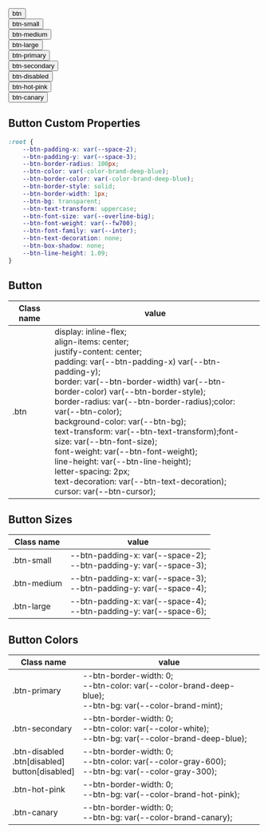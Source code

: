 <div class="grid grid-column-4 gap-3 bg-gray-100 px-3 py-3 br-8">
 	<div>
		<button class='btn'>btn</button>
	</div>
 	<div>
		<button class='btn btn-small'>btn-small</button>
	</div>
 	<div>
		<button class='btn btn-medium'>btn-medium</button>
	</div>
 	<div>
		<button class='btn btn-large'>btn-large</button>
	</div>
 	<div>
		<button class='btn btn-primary'>btn-primary</button>
	</div>
 	<div>
		<button class='btn btn-secondary'>btn-secondary</button>
	</div>
 	<div>
		<button class='btn btn-disabled'>btn-disabled</button>
	</div>
 	<div>
		<button class='btn btn-hot-pink'>btn-hot-pink</button>
	</div>
 	<div>
		<button class='btn btn-canary'>btn-canary</button>
	</div>
</div>

## Button Custom Properties

```css
:root {
	--btn-padding-x: var(--space-2);
	--btn-padding-y: var(--space-3);
	--btn-border-radius: 100px;
	--btn-color: var(-color-brand-deep-blue);
	--btn-border-color: var(-color-brand-deep-blue);
	--btn-border-style: solid;
	--btn-border-width: 1px;
	--btn-bg: transparent;
	--btn-text-transform: uppercase;
	--btn-font-size: var(--overline-big);
	--btn-font-weight: var(--fw700);
	--btn-font-family: var(--inter);
	--btn-text-decoration: none;
	--btn-box-shadow: none;
	--btn-line-height: 1.09;
}
```

## Button

| Class name | value                                                                                                                                                                                                                                                                                                                                                                                                                                                                                                                                                                                                        |
| ---------- | ------------------------------------------------------------------------------------------------------------------------------------------------------------------------------------------------------------------------------------------------------------------------------------------------------------------------------------------------------------------------------------------------------------------------------------------------------------------------------------------------------------------------------------------------------------------------------------------------------------ |
| .btn       | display: inline-flex;<br/>align-items: center;<br/>justify-content: center;<br/>padding: var(--btn-padding-x) var(--btn-padding-y);<br/>border: var(--btn-border-width) var(--btn-border-color) var(--btn-border-style);<br/>border-radius: var(--btn-border-radius);color: var(--btn-color);<br/>background-color: var(--btn-bg);<br/>text-transform: var(--btn-text-transform);font-size: var(--btn-font-size);<br/>font-weight: var(--btn-font-weight);<br/>line-height: var(--btn-line-height);<br/>letter-spacing: 2px;<br/>text-decoration: var(--btn-text-decoration);<br/>cursor: var(--btn-cursor); |

## Button Sizes

| Class name  | value                                                                  |
| ----------- | ---------------------------------------------------------------------- |
| .btn-small  | --btn-padding-x: var(--space-2);<br/>--btn-padding-y: var(--space-3);  |
| .btn-medium | --btn-padding-x: var(--space-3);<br/> --btn-padding-y: var(--space-4); |
| .btn-large  | --btn-padding-x: var(--space-4); <br/>--btn-padding-y: var(--space-6); |

## Button Colors

| Class name                                            | value                                                                                                             |
| ----------------------------------------------------- | ----------------------------------------------------------------------------------------------------------------- |
| .btn-primary                                          | --btn-border-width: 0;<br/>--btn-color: var(--color-brand-deep-blue);<br/>--btn-bg: var(--color-brand-mint);<br/> |
| .btn-secondary                                        | --btn-border-width: 0;<br/>--btn-color: var(--color-white);<br/>--btn-bg: var(--color-brand-deep-blue);<br/>      |
| .btn-disabled<br/>.btn[disabled]<br/>button[disabled] | --btn-border-width: 0;<br/>--btn-color: var(--color-gray-600);<br/>--btn-bg: var(--color-gray-300);<br/>          |
| .btn-hot-pink                                         | --btn-border-width: 0;<br/>--btn-bg: var(--color-brand-hot-pink);<br/>                                            |
| .btn-canary                                           | --btn-border-width: 0;<br/>--btn-bg: var(--color-brand-canary);<br/>                                              |
